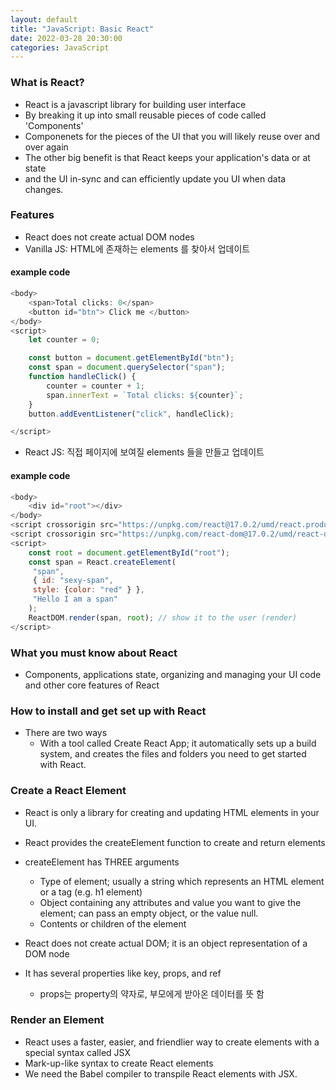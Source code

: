 ```yaml
---
layout: default
title: "JavaScript: Basic React"
date: 2022-03-28 20:30:00
categories: JavaScript
---
```


### What is React?

- React is a javascript library for building user interface
- By breaking it up into small reusable pieces of code called 'Components'
- Componenets for the pieces of the UI that you will likely reuse over and over again
- The other big benefit is that React keeps your application's data or at state
- and the UI in-sync and can efficiently update you UI when data changes.

### Features

- React does not create actual DOM nodes
- Vanilla JS: HTML에 존재하는 elements 를 찾아서 업데이트

#### example code
```javascript
<body>
    <span>Total clicks: 0</span>
    <button id="btn"> Click me </button>
</body>
<script>
    let counter = 0;

    const button = document.getElementById("btn");
    const span = document.querySelector("span");
    function handleClick() {
        counter = counter + 1;
        span.innerText = `Total clicks: ${counter}`;
    }
    button.addEventListener("click", handleClick);

</script>

```

- React JS: 직접 페이지에 보여질 elements 들을 만들고 업데이트

#### example code
```javascript
<body>
    <div id="root"></div>
</body>
<script crossorigin src="https://unpkg.com/react@17.0.2/umd/react.production.min.js"></script>
<script crossorigin src="https://unpkg.com/react-dom@17.0.2/umd/react-dom.production.min.js"></script>
<script>
    const root = document.getElementById("root");
    const span = React.createElement(
     "span",
     { id: "sexy-span",
     style: {color: "red" } },
     "Hello I am a span"
    );
    ReactDOM.render(span, root); // show it to the user (render)
</script>

```

### What you must know about React

- Components, applications state, organizing and managing your UI code and other core features of React

### How to install and get set up with React

- There are two ways
  - With a tool called Create React App; it automatically sets up a build system, and creates the files and folders you need to get started with React.

### Create a React Element

- React is only a library for creating and updating HTML elements in your UI.
- React provides the createElement function to create and return elements
- createElement has THREE arguments
    - Type of element; usually a string which represents an HTML element or a tag (e.g. h1 element)
    - Object containing any attributes and value you want to give the element; can pass an empty object, or the value null.
   - Contents or children of the element
  
- React does not create actual DOM; it is an object representation of a DOM node
- It has several properties like key, props, and ref
  - props는 property의 약자로, 부모에게 받아온 데이터를 뜻 함

### Render an Element

- React uses a faster, easier, and friendlier way to create elements with a special syntax called JSX
- Mark-up-like syntax to create React elements
- We need the Babel compiler to transpile React elements with JSX.


